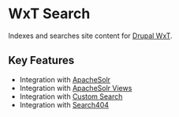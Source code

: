 WxT Search
==========
Indexes and searches site content for [Drupal WxT][drupalwxt].

Key Features
------------

* Integration with [ApacheSolr][apachesolr]
* Integration with [ApacheSolr Views][apachesolr_views]
* Integration with [Custom Search][custom_search]
* Integration with [Search404][search404]


<!-- Links Referenced -->

[apachesolr]:               http://www.drupal.org/project/apachesolr
[apachesolr_views]:         http://www.drupal.org/project/apachesolr_views
[custom_search]:            http://www.drupal.org/project/custom_search
[drupalwxt]:                http://www.drupal.org/project/wetkit
[search404]:                http://www.drupal.org/project/search404
